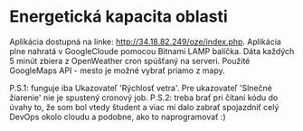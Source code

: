 # Energetická kapacita oblasti

Aplikácia dostupná na linke: http://34.18.82.249/oze/index.php.
Aplikácia plne nahratá v GoogleCloude pomocou Bitnami LAMP balíčka. 
Dáta každých 5 minút zbiera z OpenWeather cron spúšťaný na serveri.
Použité GoogleMaps API - mesto je možné vybrať priamo z mapy.


P.S.1: funguje iba Ukazovateľ 'Rýchlosť vetra'. Pre ukazovateľ 'Slnečné žiarenie' nie je spustený cronový job. 
P.S.2: treba brať pri čítaní kódu do úvahy to, že som bol vtedy študent a viac mi dalo zabrať spojazdniť celý DevOps okolo cloudu a podobne, ako to naprogramovať :)

